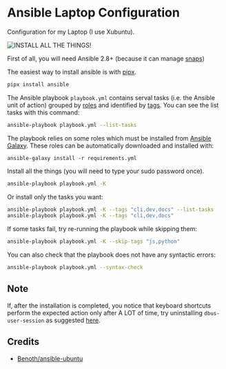 # Ansible Laptop Configuration

Configuration for my Laptop (I use Xubuntu).

![INSTALL ALL THE THINGS!](https://github.com/jackdbd/ansible-laptop/blob/main/install-all-the-things.jpg "INSTALL ALL THE THINGS!")

First of all, you will need Ansible 2.8+ (because it can manage [snaps](https://docs.ansible.com/ansible/latest/modules/snap_module.html))

The easiest way to install ansible is with [pipx](https://github.com/pipxproject/pipx).

```sh
pipx install ansible
```

The Ansible playbook `playbook.yml` contains serval tasks (i.e. the Ansible unit of action) grouped by [roles](https://docs.ansible.com/ansible/latest/user_guide/playbooks_reuse_roles.html) and identified by [tags](https://docs.ansible.com/ansible/latest/user_guide/playbooks_tags.html). You can see the list tasks with this command:

```sh
ansible-playbook playbook.yml --list-tasks
```

The playbook relies on some roles which must be installed from [Ansible Galaxy](https://galaxy.ansible.com/home). These roles can be automatically downloaded and installed with:

```shell
ansible-galaxy install -r requirements.yml
```

Install all the things (you will need to type your sudo password once).

```sh
ansible-playbook playbook.yml -K
```

Or install only the tasks you want:

```sh
ansible-playbook playbook.yml -K --tags "cli,dev,docs" --list-tasks
ansible-playbook playbook.yml -K --tags "cli,dev,docs"
```

If some tasks fail, try re-running the playbook while skipping them:

```sh
ansible-playbook playbook.yml -K --skip-tags "js,python"
```

You can also check that the playbook does not have any syntactic errors:

```sh
ansible-playbook playbook.yml --syntax-check
```

## Note

If, after the installation is completed, you notice that keyboard shortcuts perform the expected action only after A LOT of time, try uninstalling `dbus-user-session` as suggested [here](https://askubuntu.com/a/916263/731701).

## Credits

- [Benoth/ansible-ubuntu](https://github.com/Benoth/ansible-ubuntu)
